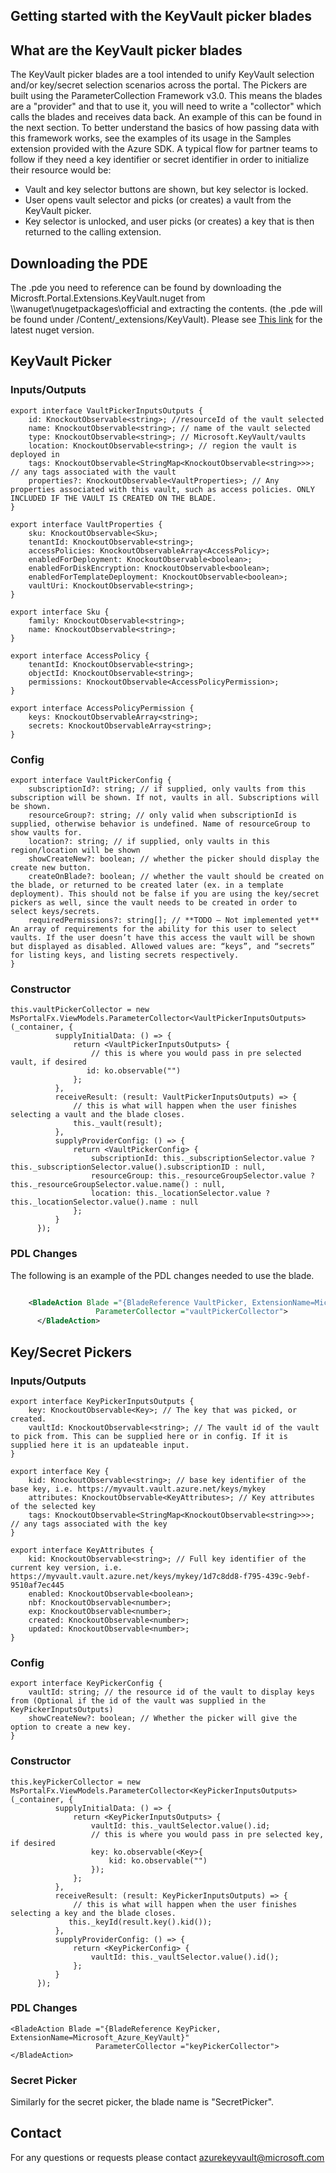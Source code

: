 <properties title="" pageTitle="Using the KeyVault Picker Blades" description="" authors="karlaug" />

<tags
    ms.service="portalfx"
    ms.workload="portalfx"
    ms.tgt_pltfrm="portalfx"
    ms.devlang="portalfx"
    ms.topic="keyvault-pickers-usage-doc"
    ms.date="1/31/2017"
    ms.author="karlaug"/>    

## Getting started with the KeyVault picker blades

## What are the KeyVault picker blades

The KeyVault picker blades are a tool intended to unify KeyVault selection and/or key/secret selection scenarios across the portal. The Pickers are built using the ParameterCollection Framework v3.0. This means the blades are a "provider" and that to use it, you will need to write a "collector" which calls the blades and receives data back. An example of this can be found in the next section. To better understand the basics of how passing data with this framework works, see the examples of its usage in the Samples extension provided with the Azure SDK. 
A typical flow for partner teams to follow if they need a key identifier or secret identifier in order to initialize their resource would be:

- Vault and key selector buttons are shown, but key selector is locked.
- User opens vault selector and picks (or creates) a vault from the KeyVault picker.
- Key selector is unlocked, and user picks (or creates) a key that is then returned to the calling extension.

## Downloading the PDE

The .pde you need to reference can be found by downloading the Microsft.Portal.Extensions.KeyVault.nuget from \\\wanuget\nugetpackages\official and extracting the contents. (the .pde will be found under /Content/_extensions/KeyVault). Please see [This link](https://msazure.visualstudio.com/One/_packaging?feedName=Official&protocolType=NuGet&packageName=microsoft.portal.extensions.keyvault&packageVersion=1.0.30&_a=view) for the latest nuget version.

## KeyVault Picker

### Inputs/Outputs
	
	export interface VaultPickerInputsOutputs {
	    id: KnockoutObservable<string>; //resourceId of the vault selected
	    name: KnockoutObservable<string>; // name of the vault selected
	    type: KnockoutObservable<string>; // Microsoft.KeyVault/vaults
	    location: KnockoutObservable<string>; // region the vault is deployed in
	    tags: KnockoutObservable<StringMap<KnockoutObservable<string>>>; // any tags associated with the vault
	    properties?: KnockoutObservable<VaultProperties>; // Any properties associated with this vault, such as access policies. ONLY INCLUDED IF THE VAULT IS CREATED ON THE BLADE.
	}
	
	export interface VaultProperties {
	    sku: KnockoutObservable<Sku>;
	    tenantId: KnockoutObservable<string>;
	    accessPolicies: KnockoutObservableArray<AccessPolicy>;
	    enabledForDeployment: KnockoutObservable<boolean>;
	    enabledForDiskEncryption: KnockoutObservable<boolean>;
	    enabledForTemplateDeployment: KnockoutObservable<boolean>;
	    vaultUri: KnockoutObservable<string>;
	}
	
	export interface Sku {
	    family: KnockoutObservable<string>;
	    name: KnockoutObservable<string>;
	}
	
	export interface AccessPolicy {
	    tenantId: KnockoutObservable<string>;
	    objectId: KnockoutObservable<string>;
	    permissions: KnockoutObservable<AccessPolicyPermission>;
	}
	
	export interface AccessPolicyPermission {
	    keys: KnockoutObservableArray<string>;
	    secrets: KnockoutObservableArray<string>;
	}

### Config

	export interface VaultPickerConfig {
	    subscriptionId?: string; // if supplied, only vaults from this subscription will be shown. If not, vaults in all. Subscriptions will be shown.
	    resourceGroup?: string; // only valid when subscriptionId is supplied, otherwise behavior is undefined. Name of resourceGroup to show vaults for.
	    location?: string; // if supplied, only vaults in this region/location will be shown
	    showCreateNew?: boolean; // whether the picker should display the create new button.
        createOnBlade?: boolean; // whether the vault should be created on the blade, or returned to be created later (ex. in a template deployment). This should not be false if you are using the key/secret pickers as well, since the vault needs to be created in order to select keys/secrets.
	    requiredPermissions?: string[]; // **TODO – Not implemented yet** An array of requirements for the ability for this user to select vaults. If the user doesn’t have this access the vault will be shown but displayed as disabled. Allowed values are: “keys”, and “secrets” for listing keys, and listing secrets respectively.
	}

### Constructor
	this.vaultPickerCollector = new MsPortalFx.ViewModels.ParameterCollector<VaultPickerInputsOutputs>(_container, {
	          supplyInitialData: () => {
	              return <VaultPickerInputsOutputs> {
	                  // this is where you would pass in pre selected vault, if desired
				     id: ko.observable("")
	              };
	          },
	          receiveResult: (result: VaultPickerInputsOutputs) => {
	              // this is what will happen when the user finishes selecting a vault and the blade closes.
	              this._vault(result);
	          },
	          supplyProviderConfig: () => {
	              return <VaultPickerConfig> {
	                  subscriptionId: this._subscriptionSelector.value ? this._subscriptionSelector.value().subscriptionID : null,
	                  resourceGroup: this._resourceGroupSelector.value ? this._resourceGroupSelector.value.name() : null,
	                  location: this._locationSelector.value ? this._locationSelector.value().name : null
	              };
	          }
	      });


### PDL Changes

The following is an example of the PDL changes needed to use the blade. 

```xml

    <BladeAction Blade ="{BladeReference VaultPicker, ExtensionName=Microsoft_Azure_KeyVault}"
                   ParameterCollector ="vaultPickerCollector">
      </BladeAction>

```

## Key/Secret Pickers


### Inputs/Outputs
	export interface KeyPickerInputsOutputs {
	    key: KnockoutObservable<Key>; // The key that was picked, or created.
	    vaultId: KnockoutObservable<string>; // The vault id of the vault to pick from. This can be supplied here or in config. If it is supplied here it is an updateable input.
	}
	
	export interface Key {
	    kid: KnockoutObservable<string>; // base key identifier of the base key, i.e. https://myvault.vault.azure.net/keys/mykey
	    attributes: KnockoutObservable<KeyAttributes>; // Key attributes of the selected key
	    tags: KnockoutObservable<StringMap<KnockoutObservable<string>>>; // any tags associated with the key
	}
	
	export interface KeyAttributes {
	    kid: KnockoutObservable<string>; // Full key identifier of the current key version, i.e. https://myvault.vault.azure.net/keys/mykey/1d7c8dd8-f795-439c-9ebf-9510af7ec445
	    enabled: KnockoutObservable<boolean>;
	    nbf: KnockoutObservable<number>;
	    exp: KnockoutObservable<number>;
	    created: KnockoutObservable<number>;
	    updated: KnockoutObservable<number>;
	}

### Config
	export interface KeyPickerConfig {
	    vaultId: string; // the resource id of the vault to display keys from (Optional if the id of the vault was supplied in the KeyPickerInputsOutputs)
	    showCreateNew?: boolean; // Whether the picker will give the option to create a new key.
	}
### Constructor
	this.keyPickerCollector = new MsPortalFx.ViewModels.ParameterCollector<KeyPickerInputsOutputs>(_container, {
	          supplyInitialData: () => {
	              return <KeyPickerInputsOutputs> {
	                  vaultId: this._vaultSelector.value().id;
	                  // this is where you would pass in pre selected key, if desired
	                  key: ko.observable(<Key>{
	                      kid: ko.observable("")
	                  });
	              };
	          },
	          receiveResult: (result: KeyPickerInputsOutputs) => {
	              // this is what will happen when the user finishes selecting a key and the blade closes.
	             this._keyId(result.key().kid());
	          },
	          supplyProviderConfig: () => {
	              return <KeyPickerConfig> {
	                  vaultId: this._vaultSelector.value().id();
	              };
	          }
	      });

### PDL Changes
	<BladeAction Blade ="{BladeReference KeyPicker, ExtensionName=Microsoft_Azure_KeyVault}"
	                   ParameterCollector ="keyPickerCollector">
	</BladeAction>

### Secret Picker

Similarly for the secret picker, the blade name is "SecretPicker".

## Contact

For any questions or requests please contact azurekeyvault@microsoft.com

